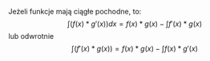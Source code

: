 Jeżeli funkcje mają ciągłe pochodne, to:
$$
\int (f(x) * g'(x))dx = f(x)*g(x) - \int f'(x)*g(x)
$$
lub odwrotnie
$$
\int (f'(x) * g(x)) = f(x)*g(x) - \int f(x)*g'(x)
$$